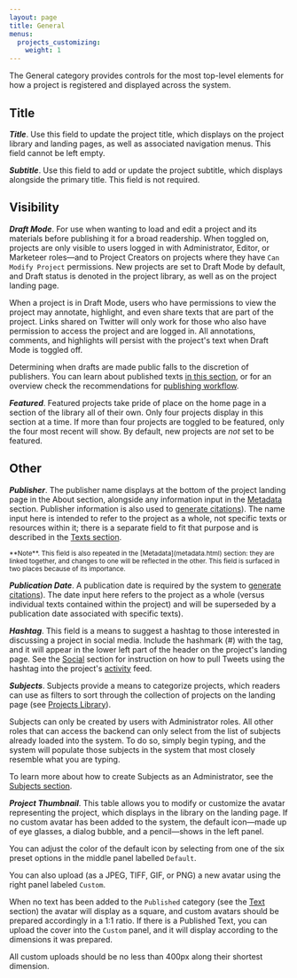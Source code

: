 ```yaml
---
layout: page
title: General
menus:
  projects_customizing:
    weight: 1
---
```

The General category provides controls for the most top-level elements for how a project is registered and displayed across the system.

## Title

***Title***. Use this field to update the project title, which displays on the project library and landing pages, as well as associated navigation menus. This field cannot be left empty.

***Subtitle***. Use this field to add or update the project subtitle, which displays alongside the primary title. This field is not required.

## Visibility

***Draft Mode***. For use when wanting to load and edit a project and its materials before publishing it for a broad readership. When toggled on, projects are only visible to users logged in with Administrator, Editor, or Marketeer roles—and to Project Creators on projects where they have `Can Modify Project` permissions. New projects are set to Draft Mode by default, and Draft status is denoted in the project library, as well as on the project landing page.

When a project is in Draft Mode, users who have permissions to view the project may annotate, highlight, and even share texts that are part of the project. Links shared on Twitter will only work for those who also have permission to access the project and are logged in. All annotations, comments, and highlights will persist with the project's text when Draft Mode is toggled off.

Determining when drafts are made public falls to the discretion of publishers. You can learn about published texts [in this section](/docs/projects/ingesting/published.html), or for an overview check the recommendations for [publishing workflow](/docs/publishing/workflow.html).

***Featured***. Featured projects take pride of place on the home page in a section of the library all of their own. Only four projects display in this section at a time. If more than four projects are toggled to be featured, only the four most recent will show. By default, new projects are *not* set to be featured.

## Other

***Publisher***. The publisher name displays at the bottom of the project landing page in the About section, alongside any information input in the [Metadata](metadata.html) section. Publisher information is also used to [generate citations](/docs/reading/interface/sharing.html)). The name input here is intended to refer to the project as a whole, not specific texts or resources within it; there is a separate field to fit that purpose and is described in the [Texts section](texts.html).

<small>
**Note**. This field is also repeated in the [Metadata](metadata.html) section: they are linked together, and changes to one will be reflected in the other. This field is surfaced in two places because of its importance.
</small>

***Publication Date***. A publication date is required by the system to [generate citations](/docs/reading/interface/sharing.html)). The date input here refers to the project as a whole (versus individual texts contained within the project) and will be superseded by a publication date associated with specific texts).

***Hashtag***. This field is a means to suggest a hashtag to those interested in discussing a project in social media. Include the hashmark (#) with the tag, and it will appear in the lower left part of the header on the project's landing page. See the [Social](social.html) section for instruction on how to pull Tweets using the hashtag into the project's [activity](activity.html) feed.

***Subjects***. Subjects provide a means to categorize projects, which readers can use as filters to sort through the collection of projects on the landing page (see [Projects Library](/docs/reading/library/index.html)).

Subjects can only be created by users with Administrator roles. All other roles that can access the backend can only select from the list of subjects already loaded into the system. To do so, simply begin typing, and the system will populate those subjects in the system that most closely resemble what you are typing.

To learn more about how to create Subjects as an Administrator, see the [Subjects section](/docs/customizing/subjects.html).

***Project Thumbnail***. This table allows you to modify or customize the avatar representing the project, which displays in the library on the landing page. If no custom avatar has been added to the system, the default icon—made up of eye glasses, a dialog bubble, and a pencil—shows in the left panel.

You can adjust the color of the default icon by selecting from one of the six preset options in the middle panel labelled `Default`.

You can also upload (as a JPEG, TIFF, GIF, or PNG) a new avatar using the right panel labeled `Custom`.

When no text has been added to the `Published` category (see the [Text](texts.html) section) the avatar will display as a square, and custom avatars should be prepared accordingly in a 1:1 ratio. If there is a Published Text, you can upload the cover into the `Custom` panel, and it will display according to the dimensions it was prepared.

All custom uploads should be no less than 400px along their shortest dimension.
